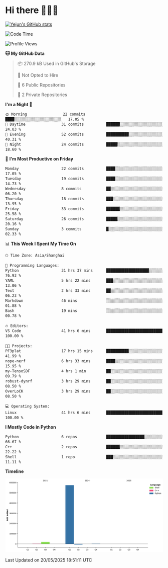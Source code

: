 # Hi there 👋👋👋


<!-- <img height="195px" src="https://github-readme-stats.vercel.app/api?username=yejun688&count_private=true&show_icons=true&hide_rank=true&title_color=0969da&bg_color=ffffff00&text_color=57606a&disable_animations=true"><img height="195px" src="https://github-readme-stats.vercel.app/api/top-langs?username=yejun688&layout=compact&title_color=0969da&bg_color=ffffff00&text_color=57606a"> -->

[![Yejun's GitHub stats](https://github-readme-stats.vercel.app/api?username=yejun688)](https://github.com/yejun688/github-readme-stats)

<!---
yejun688/yejun688 is a ✨ special ✨ repository because its `README.md` (this file) appears on your GitHub profile.
You can click the Preview link to take a look at your changes.
--->

<!--START_SECTION:waka-->
![Code Time](http://img.shields.io/badge/Code%20Time-1%2C201%20hrs%2058%20mins-blue)

![Profile Views](http://img.shields.io/badge/Profile%20Views-20-blue)

**🐱 My GitHub Data** 

> 📦 270.9 kB Used in GitHub's Storage 
 > 
> 🚫 Not Opted to Hire
 > 
> 📜 6 Public Repositories 
 > 
> 🔑 2 Private Repositories 
 > 
**I'm a Night 🦉** 

```text
🌞 Morning                22 commits          ████░░░░░░░░░░░░░░░░░░░░░   17.05 % 
🌆 Daytime                31 commits          ██████░░░░░░░░░░░░░░░░░░░   24.03 % 
🌃 Evening                52 commits          ██████████░░░░░░░░░░░░░░░   40.31 % 
🌙 Night                  24 commits          █████░░░░░░░░░░░░░░░░░░░░   18.60 % 
```
📅 **I'm Most Productive on Friday** 

```text
Monday                   22 commits          ████░░░░░░░░░░░░░░░░░░░░░   17.05 % 
Tuesday                  19 commits          ████░░░░░░░░░░░░░░░░░░░░░   14.73 % 
Wednesday                8 commits           ██░░░░░░░░░░░░░░░░░░░░░░░   06.20 % 
Thursday                 18 commits          ███░░░░░░░░░░░░░░░░░░░░░░   13.95 % 
Friday                   33 commits          ██████░░░░░░░░░░░░░░░░░░░   25.58 % 
Saturday                 26 commits          █████░░░░░░░░░░░░░░░░░░░░   20.16 % 
Sunday                   3 commits           █░░░░░░░░░░░░░░░░░░░░░░░░   02.33 % 
```


📊 **This Week I Spent My Time On** 

```text
🕑︎ Time Zone: Asia/Shanghai

💬 Programming Languages: 
Python                   31 hrs 37 mins      ███████████████████░░░░░░   76.93 % 
YAML                     5 hrs 22 mins       ███░░░░░░░░░░░░░░░░░░░░░░   13.06 % 
Text                     2 hrs 33 mins       ██░░░░░░░░░░░░░░░░░░░░░░░   06.23 % 
Markdown                 46 mins             ░░░░░░░░░░░░░░░░░░░░░░░░░   01.88 % 
Bash                     19 mins             ░░░░░░░░░░░░░░░░░░░░░░░░░   00.78 % 

🔥 Editors: 
VS Code                  41 hrs 6 mins       █████████████████████████   100.00 % 

🐱‍💻 Projects: 
PF3plat                  17 hrs 15 mins      ██████████░░░░░░░░░░░░░░░   41.99 % 
nope-nerf                6 hrs 33 mins       ████░░░░░░░░░░░░░░░░░░░░░   15.95 % 
my-TensoSDF              4 hrs 1 min         ██░░░░░░░░░░░░░░░░░░░░░░░   09.79 % 
robust-dynrf             3 hrs 29 mins       ██░░░░░░░░░░░░░░░░░░░░░░░   08.50 % 
OverLoCK                 3 hrs 29 mins       ██░░░░░░░░░░░░░░░░░░░░░░░   08.50 % 

💻 Operating System: 
Linux                    41 hrs 6 mins       █████████████████████████   100.00 % 
```

**I Mostly Code in Python** 

```text
Python                   6 repos             █████████████████░░░░░░░░   66.67 % 
C++                      2 repos             ██████░░░░░░░░░░░░░░░░░░░   22.22 % 
Shell                    1 repo              ███░░░░░░░░░░░░░░░░░░░░░░   11.11 % 
```



**Timeline**

![Lines of Code chart](https://raw.githubusercontent.com/yejun688/yejun688/main/assets/bar_graph.png)


 Last Updated on 20/05/2025 18:51:11 UTC
<!--END_SECTION:waka-->
